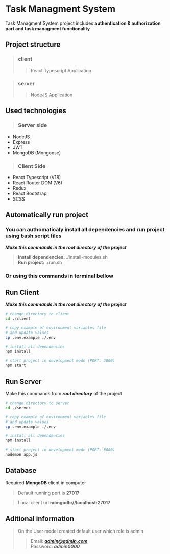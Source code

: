 # Task Managment System

Task Managment System project includes **authentication & authorization part and task managment functionality**

## Project structure

> ### client
>> React Typescript Application

> ### server
>> NodeJS Application

## Used technologies

> ### **Server side**

- NodeJS
- Express
- JWT
- MongoDB (Mongoose)

> ### **Client Side**

- React Typescript (V18)
- React Router DOM (V6)
- Redux
- React Bootstrap
- SCSS

## Automatically run project

### You can authomaticaly install all dependencies and run project using bash script files

***Make this commands in the root directory of the project***

> **Install dependencies:** ./install-modules.sh<br>
> **Run project:** ./run.sh

### Or using this commands in terminal bellow

## Run Client

***Make this commands in the root directory of the project***

```bash
# change directory to client
cd ./client

# copy example of environment variables file
# and update values
cp .env.example ./.env

# install all dependencies
npm install

# start project in development mode (PORT: 3000)
npm start
```

## Run Server

Make this commands from ***root directory*** of the project

```bash
# change directory to server
cd ./server

# copy example of environment variables file
# and update values
cp .env.example ./.env

# install all dependencies
npm install

# start project in development mode (PORT: 8000)
nodemon app.js
```

## Database

Required **MongoDB** client in computer

> Default running port is **27017**

> Local client url **mongodb://localhost:27017**

## Aditional information

>On the User model created default user which role is admin
>> Email: ***admin@admin.com***<br>
>> Password: ***admin0000***
